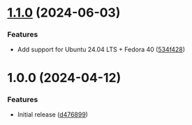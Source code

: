 # [1.1.0](https://github.com/de-it-krachten/ansible-role-goss/compare/v1.0.0...v1.1.0) (2024-06-03)


### Features

* Add support for Ubuntu 24.04 LTS + Fedora 40 ([534f428](https://github.com/de-it-krachten/ansible-role-goss/commit/534f428456651e9ebc69a546256373d86df0ef02))

# 1.0.0 (2024-04-12)


### Features

* Initial release ([d476899](https://github.com/de-it-krachten/ansible-role-goss/commit/d47689979c80942ea86353119eb974d38a55f7d7))
